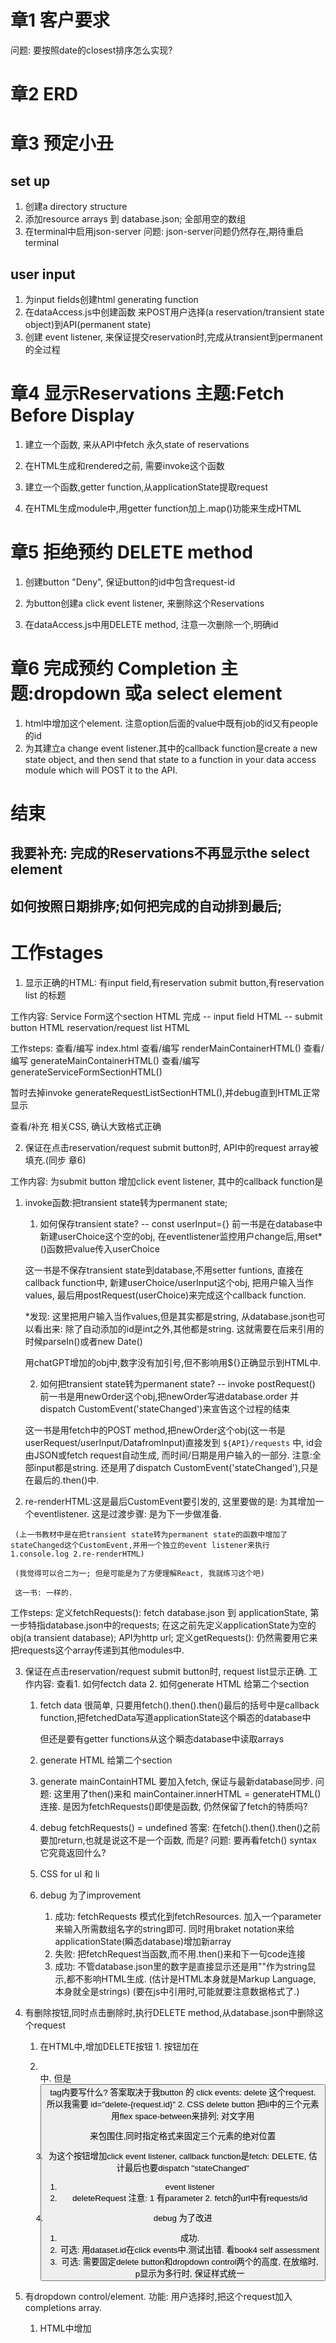 # 章1 客户要求
问题: 要按照date的closest排序怎么实现?

# 章2 ERD

# 章3 预定小丑
## set up 
 1. 创建a directory structure
 2. 添加resource arrays 到 database.json; 全部用空的数组
 3. 在terminal中启用json-server 
    问题: json-server问题仍然存在,期待重启terminal

## user input
 1. 为input fields创建html generating function
 2. 在dataAccess.js中创建函数
    来POST用户选择(a reservation/transient state object)到API(permanent state)
 3. 创建 event listener,
    来保证提交reservation时,完成从transient到permanent的全过程

# 章4 显示Reservations 主题:Fetch Before Display
 1. 建立一个函数, 来从API中fetch 永久state of reservations
 2. 在HTML生成和rendered之前, 需要invoke这个函数

 3. 建立一个函数,getter function,从applicationState提取request
 4. 在HTML生成module中,用getter function加上.map()功能来生成HTML

# 章5 拒绝预约 DELETE method
 1. 创建button "Deny", 保证button的id中包含request-id
 2. 为button创建a click event listener, 来删除这个Reservations

 3. 在dataAccess.js中用DELETE method, 注意一次删除一个,明确id

# 章6 完成预约 Completion 主题:dropdown 或a select element
 1. html中增加这个element. 注意option后面的value中既有job的id又有people的id
 2. 为其建立a change event listener.其中的callback function是create a new state object, and then send that state to a function in your data access module which will POST it to the API.

# 结束 
## 我要补充: 完成的Reservations不再显示the select element
## 如何按照日期排序;如何把完成的自动排到最后;

# 工作stages
1. 显示正确的HTML: 有input field,有reservation submit button,有reservation list 的标题
 
 工作内容:
    Service Form这个section HTML 完成
      -- input field HTML
      -- submit button HTML
    reservation/request list HTML
 
 工作steps:
   查看/编写 index.html
   查看/编写 renderMainContainerHTML()
   查看/编写 generateMainContainerHTML()
   查看/编写 generateServiceFormSectionHTML()

   暂时去掉invoke generateRequestListSectionHTML(),并debug直到HTML正常显示

   查看/补充 相关CSS, 确认大致格式正确

2. 保证在点击reservation/request submit button时, API中的request array被填充.(同步 章6)

 工作内容:
   为submit button 增加click event listener, 其中的callback function是 
   1. invoke函数:把transient state转为permanent state; 

      1. 如何保存transient state? -- const userInput={}
      前一书是在database中新建userChoice这个空的obj, 在eventlistener监控用户change后,用set*()函数把value传入userChoice

      这一书是不保存transient state到database,不用setter funtions,
      直接在callback function中, 新建userChoice/userInput这个obj, 把用户输入当作values,
      最后用postRequest(userChoice)来完成这个callback function.
      
      *发现:
         这里把用户输入当作values,但是其实都是string, 从database.json也可以看出来: 除了自动添加的id是int之外,其他都是string. 这就需要在后来引用的时候parseIn()或者new Date()

         用chatGPT增加的obj中,数字没有加引号,但不影响用${}正确显示到HTML中.
   
      2. 如何把transient state转为permanent state? -- invoke postRequest()
      前一书是用newOrder这个obj,把newOrder写进database.order
      并dispatch CustomEvent('stateChanged')来宣告这个过程的结束

      这一书是用fetch中的POST method,把newOrder这个obj(这一书是userRequest/userInput/DatafromInput)直接发到 `${API}/requests` 中, id会由JSON或fetch request自动生成, 而时间/日期是用户输入的一部分. 注意:全部input都是string.
      还是用了dispatch CustomEvent('stateChanged'),只是在最后的.then()中.

   2. re-renderHTML:这是最后CustomEvent要引发的, 这里要做的是: 为其增加一个eventlistener. 
      这是过渡步骤: 是为下一步做准备.

     (上一书教材中是在把transient state转为permanent state的函数中增加了stateChanged这个CustomEvent,并用一个独立的event listener来执行1.console.log 2.re-renderHTML)

     (我觉得可以合二为一; 但是可能是为了方便理解React, 我就练习这个吧)

     这一书: 一样的.

 工作steps:
   定义fetchRequests(): fetch database.json 到 applicationState, 第一步特指database.json中的requests; 
      在这之前先定义applicationState为空的obj(a transient database); API为http url;
   定义getRequests(): 仍然需要用它来把requests这个array传递到其他modules中.

3. 保证在点击reservation/request submit button时, request list显示正确.
 工作内容: 查看1. 如何fectch data 2. 如何generate HTML 给第二个section
   1. fetch data
      很简单, 只要用fetch().then().then()最后的括号中是callback function,把fetchedData写道applicationState这个瞬态的database中

      但还是要有getter functions从这个瞬态database中读取arrays
   2. generate HTML 给第二个section
   3. generate mainContainHTML 要加入fetch, 保证与最新database同步. 
      问题: 这里用了then()来和 mainContainer.innerHTML = generateHTML() 连接.
            是因为fetchRequests()即使是函数, 仍然保留了fetch的特质吗?
   4. debug
      fetchRequests() = undefined
      答案: 在fetch().then().then()之前要加return,也就是说这不是一个函数, 而是?
      问题: 要再看fetch() syntax 它究竟返回什么?
   5. CSS for ul 和 li
   6. debug 为了improvement
      1. 成功: fetchRequests 模式化到fetchResources. 加入一个parameter来输入所需数组名字的string即可. 同时用braket notation来给applicationState(瞬态database)增加新array
      2. 失败: 把fetchRequest当函数,而不用.then()来和下一句code连接
      3. 成功: 不管database.json里的数字是直接显示还是用""作为string显示,都不影响HTML生成.
         (估计是HTML本身就是Markup Language, 本身就全是strings)
         (要在js中引用时,可能就要注意数据格式了.)

4. 有删除按钮,同时点击删除时,执行DELETE method,从database.json中删除这个request
   1. 在HTML中,增加DELETE按钮
      1. 
      按钮加在<li></li>中. 但是<button> tag内要写什么?
      答案取决于我button 的 click events: delete 这个request. 所以我需要 id="delete-{request.id}"
      2. 
      CSS delete button
      把li中的三个元素用flex space-between来排列;
      对文字用<p></p>来包围住,同时指定格式来固定三个元素的绝对位置

   2. 为这个按钮增加click event listener, callback function是fetch: DELETE, 估计最后也要dispatch "stateChanged"
      1. event listener
      2. deleteRequest 注意: 1 有parameter 2. fetch的url中有requests/id

   3. debug 为了改进
      1. 成功. 
      2. 可选: 用dataset.id在click events中.测试出错. 看book4 self assessment
      3. 可选: 需要固定delete button和dropdown control两个的高度, 在放缩时, p显示为多行时, 保证样式统一

5. 有dropdown control/element. 功能: 用户选择时,把这个request加入completions array.
   1. HTML中增加